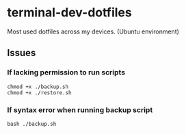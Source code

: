 # terminal-dev-dotfiles
Most used dotfiles across my devices. (Ubuntu environment)

## Issues

### If lacking permission to run scripts
```
chmod +x ./backup.sh
chmod +x ./restore.sh
```

### If syntax error when running backup script
```
bash ./backup.sh
```
